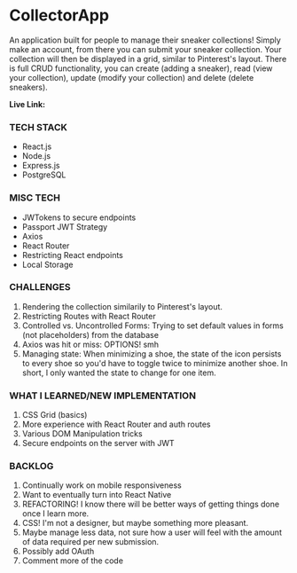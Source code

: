 # CollectorApp

An application built for people to manage their sneaker collections! Simply make an account, from there you can submit your sneaker collection. Your collection will then be displayed in a grid, similar to Pinterest's layout. There is full CRUD functionality, you can create (adding a sneaker), read (view your collection), update (modify your collection) and delete (delete sneakers).

**Live Link:** 

### TECH STACK
* React.js
* Node.js
* Express.js
* PostgreSQL

### MISC TECH
* JWTokens to secure endpoints
* Passport JWT Strategy 
* Axios
* React Router
* Restricting React endpoints
* Local Storage

### CHALLENGES
1. Rendering the collection similarily to Pinterest's layout.
2. Restricting Routes with React Router
3. Controlled vs. Uncontrolled Forms: Trying to set default values in forms (not placeholders) from the database
4. Axios was hit or miss: OPTIONS! smh
5. Managing state: When minimizing a shoe, the state of the icon persists to every shoe so you'd have to toggle twice to minimize another shoe. In short, I only wanted the state to change for one item.

### WHAT I LEARNED/NEW IMPLEMENTATION
1. CSS Grid (basics)
2. More experience with React Router and auth routes
3. Various DOM Manipulation tricks
4. Secure endpoints on the server with JWT

### BACKLOG
1. Continually work on mobile responsiveness
2. Want to eventually turn into React Native
3. REFACTORING! I know there will be better ways of getting things done once I learn more.
4. CSS! I'm not a designer, but maybe something more pleasant.
5. Maybe manage less data, not sure how a user will feel with the amount of data required per new submission.
6. Possibly add OAuth
7. Comment more of the code